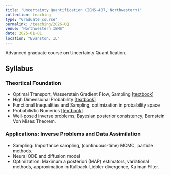 ```yaml
---
title: "Uncertainty Quantification (IEMS-407, Northwestern)"
collection: teaching
type: "Graduate course"
permalink: /teaching/2026-UQ
venue: "Northwestern IEMS"
date: 2025-01-01
location: "Evanston, IL"
---
```



Advanced graduate course on Uncertainty Quantification. 

## Syllabus

### Theortical Foundation
- Optimal Transport, Wasserstein Gradient Flow, Sampling [[textbook]](https://chewisinho.github.io/main.pdf)
- High Dimensional Probability [[textbook]](https://web.math.princeton.edu/~rvan/APC550.pdf)
- Functional Inequalities and Sampling, optimization in probability space
- Probabilistic Numerics [[textbook]](https://www.probabilistic-numerics.org/assets/ProbabilisticNumerics.pdf)
- Well-posed inverse problems; Bayesian posterior consistency; Bernstein Von Mises Theorem.

### Applications: Inverse Problems and Data Assimilation
- Sampling: Importance sampling, (continuous-time) MCMC, particle methods.
- Neural ODE and diffusion model
- Optimization: Maximum a posteriori (MAP) estimators, variational methods, approximation in Kullback-Liebler divergence, Kalman Filter.
